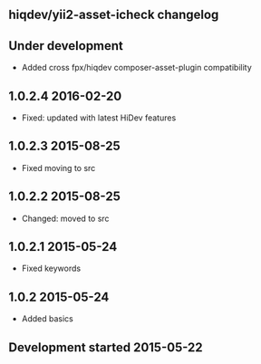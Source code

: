 hiqdev/yii2-asset-icheck changelog
----------------------------------

## Under development

- Added cross fpx/hiqdev composer-asset-plugin compatibility

## 1.0.2.4 2016-02-20

- Fixed: updated with latest HiDev features

## 1.0.2.3 2015-08-25

- Fixed moving to src

## 1.0.2.2 2015-08-25

- Changed: moved to src

## 1.0.2.1 2015-05-24

- Fixed keywords

## 1.0.2 2015-05-24

- Added basics

## Development started 2015-05-22

